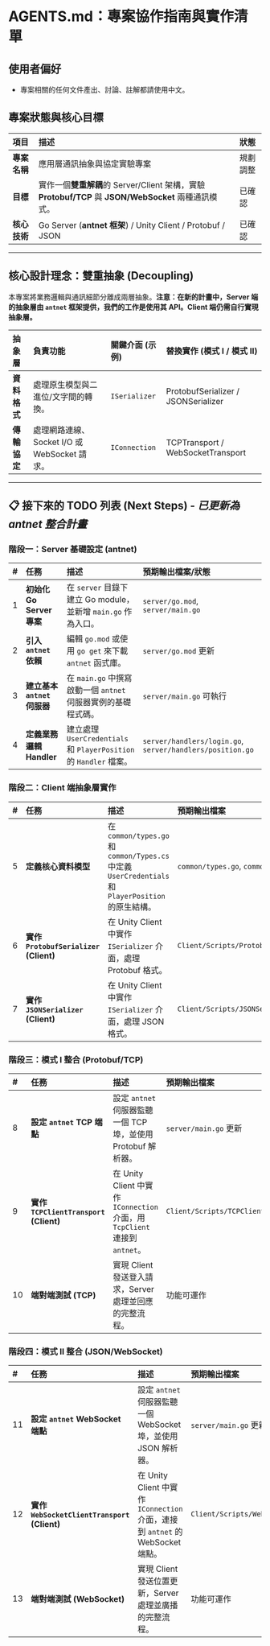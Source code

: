 # AGENTS.md：專案協作指南與實作清單

## 使用者偏好
- 專案相關的任何文件產出、討論、註解都請使用中文。

## 專案狀態與核心目標

| 項目 | 描述 | 狀態 |
| :--- | :--- | :--- |
| **專案名稱** | 應用層通訊抽象與協定實驗專案 | 規劃調整 |
| **目標** | 實作一個**雙重解耦**的 Server/Client 架構，實驗 **Protobuf/TCP** 與 **JSON/WebSocket** 兩種通訊模式。 | 已確認 |
| **核心技術** | Go Server (**antnet 框架**) / Unity Client / Protobuf / JSON | 已確認 |

---

## 核心設計理念：雙重抽象 (Decoupling)

本專案將業務邏輯與通訊細節分離成兩層抽象。**注意：在新的計畫中，Server 端的抽象層由 `antnet` 框架提供，我們的工作是使用其 API。Client 端仍需自行實現抽象層。**

| 抽象層 | 負責功能 | 關鍵介面 (示例) | 替換實作 (模式 I / 模式 II) |
| :--- | :--- | :--- | :--- |
| **資料格式** | 處理原生模型與二進位/文字間的轉換。 | `ISerializer` | ProtobufSerializer / JSONSerializer |
| **傳輸協定** | 處理網路連線、Socket I/O 或 WebSocket 請求。 | `IConnection` | TCPTransport / WebSocketTransport |

---

## 📋 接下來的 TODO 列表 (Next Steps) - *已更新為 antnet 整合計畫*

### 階段一：Server 基礎設定 (antnet)

| # | 任務 | 描述 | 預期輸出檔案/狀態 |
| :--- | :--- | :--- | :--- |
| 1 | **初始化 Go Server 專案** | 在 `server` 目錄下建立 Go module，並新增 `main.go` 作為入口。 | `server/go.mod`, `server/main.go` |
| 2 | **引入 `antnet` 依賴** | 編輯 `go.mod` 或使用 `go get` 來下載 `antnet` 函式庫。 | `server/go.mod` 更新 |
| 3 | **建立基本 `antnet` 伺服器** | 在 `main.go` 中撰寫啟動一個 `antnet` 伺服器實例的基礎程式碼。 | `server/main.go` 可執行 |
| 4 | **定義業務邏輯 Handler** | 建立處理 `UserCredentials` 和 `PlayerPosition` 的 `Handler` 檔案。 | `server/handlers/login.go`, `server/handlers/position.go` |

### 階段二：Client 端抽象層實作

| # | 任務 | 描述 | 預期輸出檔案 |
| :--- | :--- | :--- | :--- |
| 5 | **定義核心資料模型** | 在 `common/types.go` 和 `common/Types.cs` 中定義 `UserCredentials` 和 `PlayerPosition` 的原生結構。 | `common/types.go`, `common/Types.cs` |
| 6 | **實作 `ProtobufSerializer` (Client)** | 在 Unity Client 中實作 `ISerializer` 介面，處理 Protobuf 格式。 | `Client/Scripts/ProtobufSerializer.cs` |
| 7 | **實作 `JSONSerializer` (Client)** | 在 Unity Client 中實作 `ISerializer` 介面，處理 JSON 格式。 | `Client/Scripts/JSONSerializer.cs` |

### 階段三：模式 I 整合 (Protobuf/TCP)

| # | 任務 | 描述 | 預期輸出檔案 |
| :--- | :--- | :--- | :--- |
| 8 | **設定 `antnet` TCP 端點** | 設定 `antnet` 伺服器監聽一個 TCP 埠，並使用 Protobuf 解析器。 | `server/main.go` 更新 |
| 9 | **實作 `TCPClientTransport` (Client)** | 在 Unity Client 中實作 `IConnection` 介面，用 `TcpClient` 連接到 `antnet`。 | `Client/Scripts/TCPClientTransport.cs` |
| 10 | **端對端測試 (TCP)** | 實現 Client 發送登入請求，Server 處理並回應的完整流程。 | 功能可運作 |

### 階段四：模式 II 整合 (JSON/WebSocket)

| # | 任務 | 描述 | 預期輸出檔案 |
| :--- | :--- | :--- | :--- |
| 11 | **設定 `antnet` WebSocket 端點** | 設定 `antnet` 伺服器監聽一個 WebSocket 埠，並使用 JSON 解析器。 | `server/main.go` 更新 |
| 12 | **實作 `WebSocketClientTransport` (Client)** | 在 Unity Client 中實作 `IConnection` 介面，連接到 `antnet` 的 WebSocket 端點。 | `Client/Scripts/WebSocketClientTransport.cs` |
| 13 | **端對端測試 (WebSocket)** | 實現 Client 發送位置更新，Server 處理並廣播的完整流程。 | 功能可運作 |